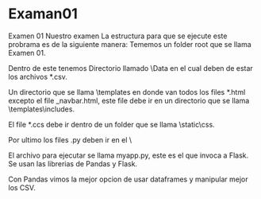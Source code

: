 # Examan01
 Examen 01
Nuestro examen
La estructura para que se ejecute este probrama es de la siguiente manera:
Tememos un folder root que se llama Examen 01.
 
Dentro de este tenemos
Directorio llamado \Data en el cual deben de estar los archivos *.csv.
 
Un directorio que se llama \templates en donde van todos los files *.html excepto el file _navbar.html, este file debe ir en un directorio que se llama \templates\includes.
 
El file *.ccs debe ir dentro de un folder que se llama \static\css.

Por ultimo los files .py deben ir en el \

El archivo para ejecutar se llama myapp.py, este es el que invoca a Flask.
Se usan las librerias de Pandas y Flask.

Con Pandas vimos la mejor opcion de usar dataframes y manipular mejor los CSV.


